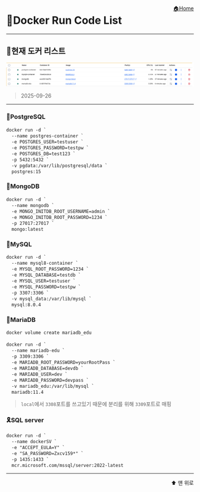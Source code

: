 <a href="../ReadMe.md" style="float:right;">🏠Home</a><a id="top"></a>

# 🐳Docker Run Code List

---

## 📜현재 도커 리스트

![alt text](../images/Docker/dockerls.png)

>2025-09-26

---

### 🐘PostgreSQL
```
docker run -d `
  --name postgres-container `
  -e POSTGRES_USER=testuser `
  -e POSTGRES_PASSWORD=testpw `
  -e POSTGRES_DB=test123 `
  -p 5432:5432 `
  -v pgdata:/var/lib/postgresql/data `
  postgres:15
```

### 🍃MongoDB
```
docker run -d `
  --name mongodb `
  -e MONGO_INITDB_ROOT_USERNAME=admin `
  -e MONGO_INITDB_ROOT_PASSWORD=1234 `
  -p 27017:27017 `
  mongo:latest
```

### 🐬MySQL
```
docker run -d `
  --name mysql8-container `
  -e MYSQL_ROOT_PASSWORD=1234 `
  -e MYSQL_DATABASE=testdb `
  -e MYSQL_USER=testuser `
  -e MYSQL_PASSWORD=testpw `
  -p 3307:3306 `
  -v mysql_data:/var/lib/mysql `
  mysql:8.0.4
```

### 🦦MariaDB
```
docker volume create mariadb_edu

docker run -d `
  --name mariadb-edu `
  -p 3309:3306 `
  -e MARIADB_ROOT_PASSWORD=yourRootPass `
  -e MARIADB_DATABASE=devdb `
  -e MARIADB_USER=dev `
  -e MARIADB_PASSWORD=devpass `
  -v mariadb_edu:/var/lib/mysql `
  mariadb:11.4
```
> `local`에서 `3308`포트를 쓰고있기 때문에 분리를 위해 `3309`포트로 매핑


### 🎗️SQL server
```
docker run -d `
  --name dockerSV `
  -e "ACCEPT_EULA=Y" `
  -e "SA_PASSWORD=Zxcv159*" `
  -p 1435:1433 `
  mcr.microsoft.com/mssql/server:2022-latest

```

---


<a href="#top" style="display:block; text-align:right; text-decoration:none; font-size:14px;">⬆️ 맨 위로</a>
